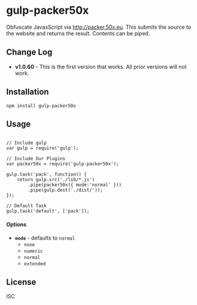 # gulp-packer50x

Obfuscate JavasScript via http://packer.50x.eu. This submits the source to the website and returns the result. Contents can be piped.

## Change Log
* **v1.0.60** - This is the first version that works. All prior versions will not work.

## Installation
    npm install gulp-packer50x

## Usage
<pre><code>
// Include gulp
var gulp = require('gulp');

// Include Our Plugins
var packer50x = require('gulp-packer50x');

gulp.task('pack', function() {
    return gulp.src('./lib/*.js')
        .pipe(packer50x({ mode:'normal' }))
        .pipe(gulp.dest('./dist/'));
});

// Default Task
gulp.task('default', ['pack']);
</code></pre>

#### Options

* **`mode`** - defaults to `normal`
  * `none`
  * `numeric`
  * `normal`
  * `extended`

## License

ISC
